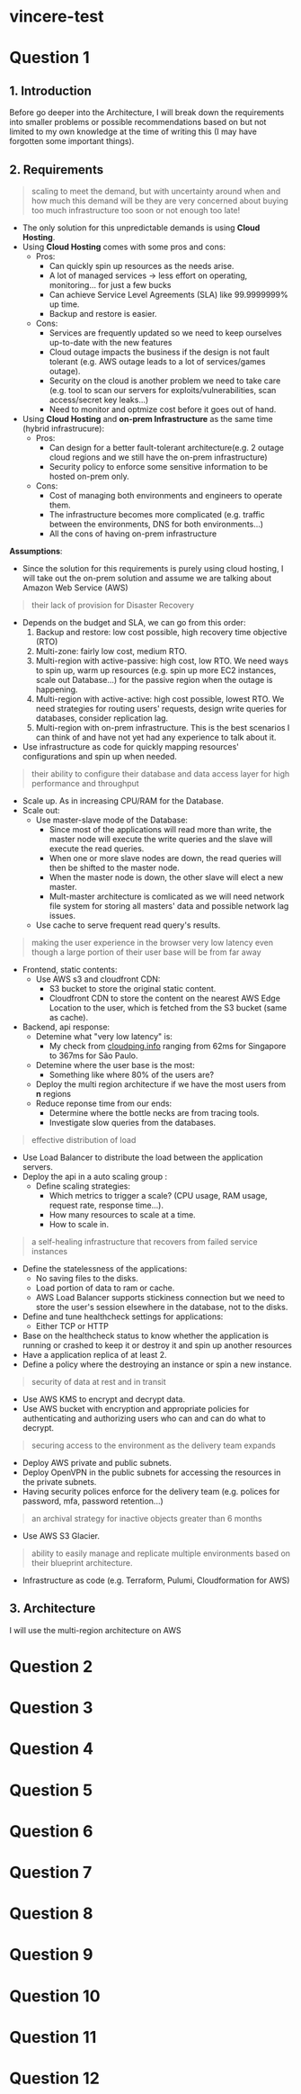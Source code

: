 # vincere-test

# Question 1

## 1. Introduction

Before go deeper into the Architecture, I will break down the requirements into smaller problems or possible recommendations based on but not limited to my own knowledge at the time of writing this (I may have forgotten some important things).

## 2. Requirements

> scaling to meet the demand, but with uncertainty around when and how much this demand will be they are very concerned about buying too much infrastructure too soon or not enough too late!

- The only solution for this unpredictable demands is using **Cloud Hosting**.
- Using **Cloud Hosting** comes with some pros and cons:
  - Pros:
    - Can quickly spin up resources as the needs arise.
    - A lot of managed services -> less effort on operating, monitoring... for just a few bucks
    - Can achieve Service Level Agreements (SLA) like 99.9999999% up time.
    - Backup and restore is easier.
  - Cons:
    - Services are frequently updated so we need to keep ourselves up-to-date with the new features
    - Cloud outage impacts the business if the design is not fault tolerant (e.g. AWS outage leads to a lot of services/games outage).
    - Security on the cloud is another problem we need to take care (e.g. tool to scan our servers for exploits/vulnerabilities, scan access/secret key leaks...)
    - Need to monitor and optmize cost before it goes out of hand.
- Using **Cloud Hosting** and **on-prem Infrastructure** as the same time (hybrid infrastrucure):
  - Pros:
    - Can design for a better fault-tolerant architecture(e.g. 2 outage cloud regions and we still have the on-prem infrastructure)
    - Security policy to enforce some sensitive information to be hosted on-prem only.
  - Cons:
    - Cost of managing both environments and engineers to operate them.
    - The infrastructure becomes more complicated (e.g. traffic between the environments, DNS for both environments...)
    - All the cons of having on-prem infrastructure

**Assumptions**:

- Since the solution for this requirements is purely using cloud hosting, I will take out the on-prem solution and assume we are talking about Amazon Web Service (AWS)

> their lack of provision for Disaster Recovery

- Depends on the budget and SLA, we can go from this order:
  1. Backup and restore: low cost possible, high recovery time objective (RTO)
  2. Multi-zone: fairly low cost, medium RTO.
  3. Multi-region with active-passive: high cost, low RTO. We need ways to spin up, warm up resources (e.g. spin up more EC2 instances, scale out Database...) for the passive region when the outage is happening.
  4. Multi-region with active-active: high cost possible, lowest RTO. We need strategies for routing users' requests, design write queries for databases, consider replication lag.
  5. Multi-region with on-prem infrastructure. This is the best scenarios I can think of and have not yet had any experience to talk about it.
- Use infrastructure as code for quickly mapping resources' configurations and spin up when needed.

> their ability to configure their database and data access layer for high performance and throughput

- Scale up. As in increasing CPU/RAM for the Database.
- Scale out:
  - Use master-slave mode of the Database:
    - Since most of the applications will read more than write, the master node will execute the write queries and the slave will execute the read queries.
    - When one or more slave nodes are down, the read queries will then be shifted to the master node.
    - When the master node is down, the other slave will elect a new master.
    - Mult-master architecture is comlicated as we will need network file system for storing all masters' data and possible network lag issues.
  - Use cache to serve frequent read query's results.

> making the user experience in the browser very low latency even though a large portion of their user base will be from far away

- Frontend, static contents:
  - Use AWS s3 and cloudfront CDN:
    - S3 bucket to store the original static content.
    - Cloudfront CDN to store the content on the nearest AWS Edge Location to the user, which is fetched from the S3 bucket (same as cache).
- Backend, api response:
  - Detemine what "very low latency" is:
    - My check from [cloudping.info](https://www.cloudping.info/) ranging from 62ms for Singapore to 367ms for São Paulo.
  - Detemine where the user base is the most:
    - Something like where 80% of the users are?
  - Deploy the multi region architecture if we have the most users from **n** regions
  - Reduce reponse time from our ends:
    - Determine where the bottle necks are from tracing tools.
    - Investigate slow queries from the databases.

> effective distribution of load

- Use Load Balancer to distribute the load between the application servers.
- Deploy the api in a auto scaling group :
  - Define scaling strategies:
    - Which metrics to trigger a scale? (CPU usage, RAM usage, request rate, response time...).
    - How many resources to scale at a time.
    - How to scale in.

> a self-healing infrastructure that recovers from failed service instances

- Define the statelessness of the applications:
  - No saving files to the disks.
  - Load portion of data to ram or cache.
  - AWS Load Balancer supports stickiness connection but we need to store the user's session elsewhere in the database, not to the disks.
- Define and tune healthcheck settings for applications:
  - Either TCP or HTTP
- Base on the healthcheck status to know whether the application is running or crashed to keep it or destroy it and spin up another resources
- Have a application replica of at least 2.
- Define a policy where the destroying an instance or spin a new instance.

> security of data at rest and in transit

- Use AWS KMS to encrypt and decrypt data.
- Use AWS bucket with encryption and appropriate policies for authenticating and authorizing users who can and can do what to decrypt.

> securing access to the environment as the delivery team expands

- Deploy AWS private and public subnets.
- Deploy OpenVPN in the public subnets for accessing the resources in the private subnets.
- Having security polices enforce for the delivery team (e.g. polices for password, mfa, password retention...) 

> an archival strategy for inactive objects greater than 6 months

- Use AWS S3 Glacier.

> ability to easily manage and replicate multiple environments based on their blueprint architecture.

- Infrastructure as code (e.g. Terraform, Pulumi, Cloudformation for AWS)

## 3. Architecture

I will use the multi-region architecture on AWS

# Question 2

# Question 3

# Question 4

# Question 5

# Question 6

# Question 7

# Question 8

# Question 9

# Question 10

# Question 11

# Question 12